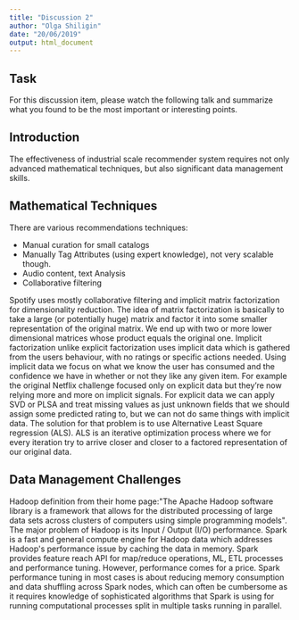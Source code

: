 ```yaml
---
title: "Discussion 2"
author: "Olga Shiligin"
date: "20/06/2019"
output: html_document
---
```



Task
-------

For this discussion item, please watch the following talk and summarize what you found to be the most important or interesting points.


Introduction
----------------

The effectiveness of industrial scale recommender system requires not only advanced mathematical techniques, but also significant data management skills.

Mathematical Techniques
-----------------------------------

There are various recommendations techniques:

   - Manual curation for small catalogs
   - Manually Tag Attributes (using expert knowledge), not very scalable though.
   - Audio content, text Analysis
   - Collaborative filtering

Spotify uses mostly collaborative filtering and implicit matrix factorization for dimensionality reduction. The idea of matrix factorization is basically to take a large (or potentially huge) matrix and factor it into some smaller representation of the original matrix. We end up with two or more lower dimensional matrices whose product equals the original one. Implicit factorization unlike explicit factorization uses implicit data which is gathered from the users behaviour, with no ratings or specific actions needed. Using implicit data we focus on what we know the user has consumed and the confidence we have in whether or not they like any given item. For example the original Netflix challenge focused only on explicit data but they’re now relying more and more on implicit signals. For explicit data we can apply SVD or PLSA and treat missing values as just unknown fields that we should assign some predicted rating to, but we can not do same things with implicit data. The solution for that problem is to use Alternative Least Square regression (ALS). ALS is an iterative optimization process where we for every iteration try to arrive closer and closer to a factored representation of our original data.


Data Management Challenges
------------------------------------------

Hadoop definition from their home page:"The Apache Hadoop software library is a framework that allows for the distributed processing of large data sets across clusters of computers using simple programming models". The major problem of Hadoop is its Input / Output (I/O) performance. Spark is a fast and general compute engine for Hadoop data which addresses Hadoop's performance issue by caching the data in memory. Spark provides feature reach API for map/reduce operations, ML, ETL processes and performance tuning. 
However, performance comes for a price. Spark performance tuning in most cases is about reducing memory consumption and data shuffling across Spark nodes, which can often be cumbersome as it requires knowledge of sophisticated algorithms that Spark is using for running computational processes split in multiple tasks running in parallel.  
